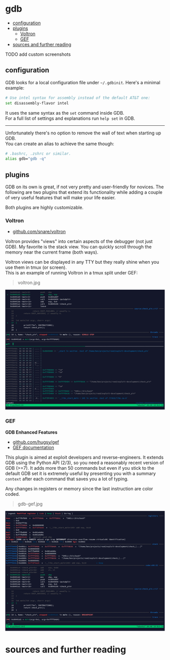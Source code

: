# gdb

<!-- vim-markdown-toc GFM -->

  * [configuration](#configuration)
  * [plugins](#plugins)
    * [Voltron](#voltron)
    * [GEF](#gef)
* [sources and further reading](#sources-and-further-reading)

<!-- vim-markdown-toc -->

TODO add custom screenshots

## configuration

GDB looks for a local configuration file under `~/.gdbinit`. Here's a minimal example:

```sh
# Use intel syntax for assembly instead of the default AT&T one:
set disassembly-flavor intel
```

It uses the same syntax as the `set` command inside GDB.<br>
For a full list of settings and explanations run `help set` in GDB.

---

Unfortunately there's no option to remove the wall of text when starting up GDB.<br>
You can create an alias to achieve the same though:

```sh
# .bashrc, .zshrc or similar.
alias gdb="gdb -q"
```

## plugins

GDB on its own is great, if not very pretty and user-friendly for novices.
The following are two plugins that extend its functionality while
adding a couple of very useful features that will make your life easier.

Both plugins are highly customizable.

### Voltron

* [github.com/snare/voltron](https://github.com/snare/voltron)

Voltron provides "views" into certain aspects of the debugger (not just GDB). My favorite is the stack view.
You can quickly scroll through the memory near the current frame (both ways).

Voltron views can be displayed in any TTY but they really shine when you use them in tmux (or screen).<br>
This is an example of running Voltron in a tmux split under GEF:

> voltron.jpg<br>

<img src="../media/voltron.jpg"></img>

### GEF

**GDB Enhanced Features**

* [github.com/hugsy/gef](https://github.com/hugsy/gefv)
* [GEF documentation](http://gef.rtfd.io/)

This plugin is aimed at exploit developers and reverse-engineers. It extends GDB using the Python API (2/3),
so you need a reasonably recent version of GDB (>=7). It adds more than 50 commands but even if you stick
to the default GDB set it is extremely useful by presenting you with a summary `context` after each command
that saves you a lot of typing.

Any changes in registers or memory since the last instruction are color coded.

> gdb-gef.jpg

<img src="../media/gdb-gef.jpg"></img>


# sources and further reading

